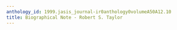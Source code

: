 ```yaml
---
anthology_id: 1999.jasis_journal-ir0anthology0volumeA50A12.10
title: Biographical Note - Robert S. Taylor
---
```

